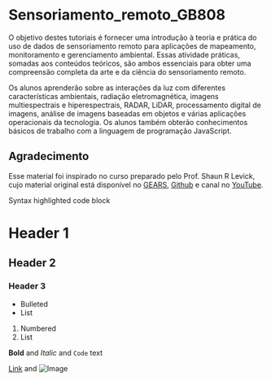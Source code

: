 # Sensoriamento_remoto_GB808

O objetivo destes tutoriais é fornecer uma introdução à teoria e prática do uso de dados de sensoriamento remoto para aplicações de mapeamento, monitoramento e gerenciamento ambiental. Essas atividade práticas, somadas aos conteúdos teóricos, são ambos essenciais para obter uma compreensão completa da arte e da ciência do sensoriamento remoto.

Os alunos aprenderão sobre as interações da luz com diferentes características ambientais, radiação eletromagnética, imagens multiespectrais e hiperespectrais, RADAR, LiDAR, processamento digital de imagens, análise de imagens baseadas em objetos e várias aplicações operacionais da tecnologia. Os alunos também obterão conhecimentos básicos de trabalho com a linguagem de programação JavaScript.

## Agradecimento
Esse material foi inspirado no curso preparado pelo Prof. Shaun R Levick, cujo material original está disponível no [GEARS](https://www.geospatialecology.com/),  [Github](https://github.com/geospatialeco/GEARS) e canal no [YouTube](https://www.youtube.com/channel/UCPZMj2ykE9pgJGV1r0kXQMg).







Syntax highlighted code block

# Header 1
## Header 2
### Header 3

- Bulleted
- List

1. Numbered
2. List

**Bold** and _Italic_ and `Code` text

[Link](url) and ![Image](src)
